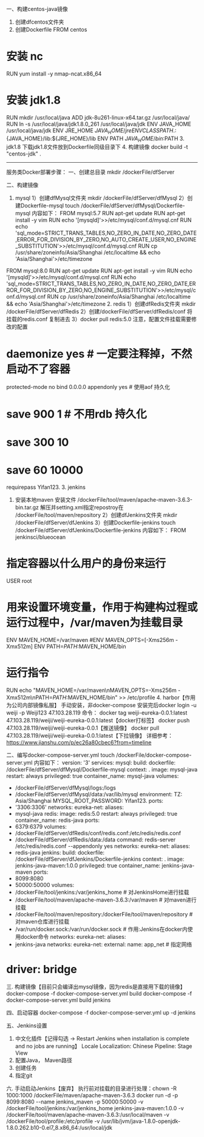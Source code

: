 一、构建centos-java镜像
1. 创建dfcentos文件夹
2. 创建Dockerfile
   FROM centos
# 安装 nc
RUN yum install -y nmap-ncat.x86_64
# 安装 jdk1.8
RUN mkdir /usr/local/java
ADD jdk-8u261-linux-x64.tar.gz /usr/local/java/
RUN ln -s /usr/local/java/jdk1.8.0_261 /usr/local/java/jdk
ENV JAVA_HOME /usr/local/java/jdk
ENV JRE_HOME ${JAVA_HOME}/jre
ENV CLASSPATH .:${JAVA_HOME}/lib:${JRE_HOME}/lib
ENV PATH ${JAVA_HOME}/bin:$PATH
3. jdk1.8
   下载jdk1.8文件放到Dockerfile同级目录下
4. 构建镜像
   docker build -t "centos-jdk" .

***

服务类Docker部署步骤：
一、创建总目录
mkdir /dockerFile/dfServer

二、构建镜像
1. mysql
   1）创建dfMysql文件夹
   mkdir /dockerFile/dfServer/dfMysql
   2）创建Dockerfile-mysql
   touch /dockerFile/dfServer/dfMysql/Dockerfile-mysql
   内容如下：
   FROM mysql:5.7
   RUN apt-get update
   RUN apt-get install -y vim
   RUN echo '[mysqld]'>>/etc/mysql/conf.d/mysql.cnf
   RUN echo 'sql_mode=STRICT_TRANS_TABLES,NO_ZERO_IN_DATE,NO_ZERO_DATE,ERROR_FOR_DIVISION_BY_ZERO,NO_AUTO_CREATE_USER,NO_ENGINE_SUBSTITUTION'>>/etc/mysql/conf.d/mysql.cnf
   RUN cp /usr/share/zoneinfo/Asia/Shanghai /etc/localtime && echo 'Asia/Shanghai'>/etc/timezone

FROM mysql:8.0
RUN apt-get update
RUN apt-get install -y vim
RUN echo '[mysqld]'>>/etc/mysql/conf.d/mysql.cnf
RUN echo 'sql_mode=STRICT_TRANS_TABLES,NO_ZERO_IN_DATE,NO_ZERO_DATE,ERROR_FOR_DIVISION_BY_ZERO,NO_ENGINE_SUBSTITUTION'>>/etc/mysql/conf.d/mysql.cnf
RUN cp /usr/share/zoneinfo/Asia/Shanghai /etc/localtime && echo 'Asia/Shanghai'>/etc/timezone
2. redis
   1）创建dfRedis文件夹
   mkdir /dockerFile/dfServer/dfRedis
   2）创建/dockerFile/dfServer/dfRedis/conf 将 挂载的redis.conf 复制进去
   3）docker pull redis:5.0
   注意，配置文件挂载需要修改的配置
# daemonize yes    # 一定要注释掉，不然启动不了容器
protected-mode no
bind 0.0.0.0
appendonly yes      # 使用aof 持久化
# save 900 1        # 不用rdb 持久化
# save 300 10
# save 60 10000
requirepass Yifan123.
3. jenkins
1) 安装本地maven
   安装文件 /dockerFile/tool/maven/apache-maven-3.6.3-bin.tar.gz
   解压并setting.xml指定repostroy在
   <localRepository>/dockerFile/tool/maven/repository</localRepository>
   2）创建dfJenkins文件夹
   mkdir /dockerFile/dfServer/dfJenkins
   3）创建Dockerfile-jenkins
   touch /dockerFile/dfServer/dfJenkins/Dockerfile-jenkins
   内容如下：
   FROM jenkinsci/blueocean
# 指定容器以什么用户的身份来运行
USER root
# 用来设置环境变量，作用于构建构过程或运行过程中，/var/maven为挂载目录
ENV MAVEN_HOME=/var/maven
#ENV MAVEN_OPTS=[-Xms256m -Xmx512m]
ENV PATH=$PATH:$MAVEN_HOME/bin
# 运行指令
RUN echo "MAVEN_HOME=/var/maven\nMAVEN_OPTS=-Xms256m -Xmx512m\nPATH=$PATH:$MAVEN_HOME/bin" >> /etc/profile
4. harbor【作用为公司内部镜像私服】
   手动安装，非docker-compose
   安装完后docker login -u weiji -p Weiji123 47.103.28.119
   命令：
   docker tag weiji-eureka-0.0.1:latest 47.103.28.119/weiji/weiji-eureka-0.0.1:latest【docker打标签】
   docker push 47.103.28.119/weiji/weiji-eureka-0.0.1【推送镜像】
   docker pull 47.103.28.119/weiji/weiji-eureka-0.0.1:latest【下拉镜像】
   详细参考：
   https://www.jianshu.com/p/ec26a80cbec6?from=timeline

二、编写docker-compose-server.yml
touch /dockerFile/docker-compose-server.yml
内容如下：
version: '3'
services:
mysql:
build:
dockerfile: /dockerFile/dfServer/dfMysql/Dockerfile-mysql
context: .
image: mysql-java
restart: always
privileged: true
container_name: mysql-java
volumes:
- /dockerFile/dfServer/dfMysql/logs:/logs
- /dockerFile/dfServer/dfMysql/data:/var/lib/mysql
environment:
TZ: Asia/Shanghai
MYSQL_ROOT_PASSWORD: Yifan123.
ports:
- '3306:3306'
networks:
eureka-net:
aliases:
- mysql-java
redis:
image: redis:5.0
restart: always
privileged: true
container_name: redis-java
ports:
- 6379:6379
volumes:
- /dockerFile/dfServer/dfRedis/conf/redis.conf:/etc/redis/redis.conf
- /dockerFile/dfServer/dfRedis/data:/data
command:
redis-server /etc/redis/redis.conf --appendonly yes
networks:
eureka-net:
aliases:
- redis-java
jenkins:
build:
dockerfile: /dockerFile/dfServer/dfJenkins/Dockerfile-jenkins
context: .
image: jenkins-java-maven:1.0.0
privileged: true
container_name: jenkins-java-maven
ports:
- 8099:8080
- 50000:50000
volumes:
- /dockerFile/tool/jenkins:/var/jenkins_home  # 对JenkinsHome进行挂载
- /dockerFile/tool/maven/apache-maven-3.6.3:/var/maven    # 对maven进行挂载
- /dockerFile/tool/maven/repository:/dockerFile/tool/maven/repository # 对maven仓库进行挂载
- /var/run/docker.sock:/var/run/docker.sock   # 作用:Jenkins在docker内使用docker命令
networks:
eureka-net:
aliases:
- jenkins-java
networks:
eureka-net:
external:
name: app_net # 指定网络
#     driver: bridge

三. 构建镜像【目前只会编译出mysql镜像，因为redis是直接用下载的镜像】
docker-compose -f docker-compose-server.yml build
docker-compose -f docker-compose-server.yml build jenkins

四、启动容器
docker-compose -f docker-compose-server.yml up -d jenkins

五、Jenkins设置
1. 中文化插件【记得勾选 -> Restart Jenkins when installation is complete and no jobs are running】
   Locale
   Localization: Chinese
   Pipeline: Stage View
2. 配置Java， Maven路径
3. 创建任务
4. 指定git



六. 手动启动Jenkins【废弃】
执行前对挂载的目录进行处理：chown -R 1000:1000 /dockerFile/maven/apache-maven-3.6.3
docker run -d -p 8099:8080 --name jenkins_maven -p 50000:50000 -v /dockerFile/tool/jenkins:/var/jenkins_home jenkins-java-maven:1.0.0
-v /dockerFile/tool/maven/apache-maven-3.6.3:/usr/local/maven
-v /dockerFile/tool/profile:/etc/profile
-v /usr/lib/jvm/java-1.8.0-openjdk-1.8.0.262.b10-0.el7_8.x86_64:/usr/local/jdk

